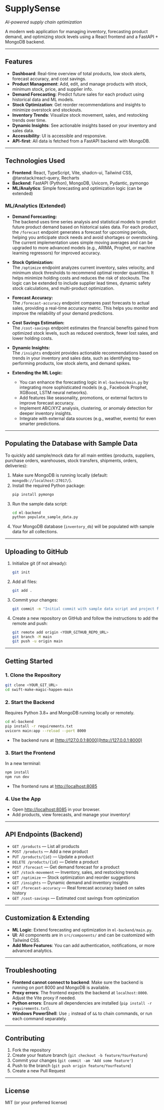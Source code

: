 # SupplySense

*AI-powered supply chain optimization*

A modern web application for managing inventory, forecasting product demand, and optimizing stock levels using a React frontend and a FastAPI + MongoDB backend.

---

## Features

- **Dashboard**: Real-time overview of total products, low stock alerts, forecast accuracy, and cost savings.
- **Product Management**: Add, edit, and manage products with stock, minimum stock, price, and supplier info.
- **Demand Forecasting**: Predict future sales for each product using historical data and ML models.
- **Stock Optimization**: Get reorder recommendations and insights to minimize overstock and stockouts.
- **Inventory Trends**: Visualize stock movement, sales, and restocking trends over time.
- **Dynamic Insights**: See actionable insights based on your inventory and sales data.
- **Accessibility**: UI is accessible and responsive.
- **API-first**: All data is fetched from a FastAPI backend with MongoDB.

---

## Technologies Used

- **Frontend**: React, TypeScript, Vite, shadcn-ui, Tailwind CSS, @tanstack/react-query, Recharts
- **Backend**: FastAPI (Python), MongoDB, Uvicorn, Pydantic, pymongo
- **ML/Analytics**: Simple forecasting and optimization logic (can be extended)

### ML/Analytics (Extended)

- **Demand Forecasting:**  
  The backend uses time series analysis and statistical models to predict future product demand based on historical sales data. For each product, the `/forecast` endpoint generates a forecast for upcoming periods, helping you anticipate stock needs and avoid shortages or overstocking. The current implementation uses simple moving averages and can be upgraded to more advanced models (e.g., ARIMA, Prophet, or machine learning regressors) for improved accuracy.

- **Stock Optimization:**  
  The `/optimize` endpoint analyzes current inventory, sales velocity, and minimum stock thresholds to recommend optimal reorder quantities. It helps minimize holding costs and reduces the risk of stockouts. The logic can be extended to include supplier lead times, dynamic safety stock calculations, and multi-product optimization.

- **Forecast Accuracy:**  
  The `/forecast-accuracy` endpoint compares past forecasts to actual sales, providing a real-time accuracy metric. This helps you monitor and improve the reliability of your demand predictions.

- **Cost Savings Estimation:**  
  The `/cost-savings` endpoint estimates the financial benefits gained from optimized stock levels, such as reduced overstock, fewer lost sales, and lower holding costs.

- **Dynamic Insights:**  
  The `/insights` endpoint provides actionable recommendations based on trends in your inventory and sales data, such as identifying top-performing products, low stock alerts, and demand spikes.

- **Extending the ML Logic:**  
  - You can enhance the forecasting logic in `ml-backend/main.py` by integrating more sophisticated models (e.g., Facebook Prophet, XGBoost, LSTM neural networks).
  - Add features like seasonality, promotions, or external factors to improve forecast accuracy.
  - Implement ABC/XYZ analysis, clustering, or anomaly detection for deeper inventory insights.
  - Integrate with external data sources (e.g., weather, events) for even smarter predictions.

---

## Populating the Database with Sample Data

To quickly add sample/mock data for all main entities (products, suppliers, purchase orders, warehouses, stock transfers, shipments, orders, deliveries):

1. Make sure MongoDB is running locally (default: `mongodb://localhost:27017/`).
2. Install the required Python package:
   ```sh
   pip install pymongo
   ```
3. Run the sample data script:
   ```sh
   cd ml-backend
   python populate_sample_data.py
   ```
4. Your MongoDB database (`inventory_db`) will be populated with sample data for all collections.

---

## Uploading to GitHub

1. Initialize git (if not already):
   ```sh
   git init
   ```
2. Add all files:
   ```sh
   git add .
   ```
3. Commit your changes:
   ```sh
   git commit -m "Initial commit with sample data script and project files"
   ```
4. Create a new repository on GitHub and follow the instructions to add the remote and push:
   ```sh
   git remote add origin <YOUR_GITHUB_REPO_URL>
   git branch -M main
   git push -u origin main
   ```

---

## Getting Started

### 1. Clone the Repository

```sh
git clone <YOUR_GIT_URL>
cd swift-make-magic-happen-main
```

### 2. Start the Backend

Requires Python 3.8+ and MongoDB running locally or remotely.

```sh
cd ml-backend
pip install -r requirements.txt
uvicorn main:app --reload --port 8000
```
- The backend runs at [http://127.0.0.1:8000](http://127.0.0.1:8000)

### 3. Start the Frontend

In a new terminal:

```sh
npm install
npm run dev
```
- The frontend runs at [http://localhost:8085](http://localhost:8085)

### 4. Use the App

- Open [http://localhost:8085](http://localhost:8085) in your browser.
- Add products, view forecasts, and manage your inventory!

---

## API Endpoints (Backend)

- `GET /products` — List all products
- `POST /products` — Add a new product
- `PUT /products/{id}` — Update a product
- `DELETE /products/{id}` — Delete a product
- `POST /forecast` — Get demand forecast for a product
- `GET /stock-movement` — Inventory, sales, and restocking trends
- `GET /optimize` — Stock optimization and reorder suggestions
- `GET /insights` — Dynamic demand and inventory insights
- `GET /forecast-accuracy` — Real forecast accuracy based on sales history
- `GET /cost-savings` — Estimated cost savings from optimization

---

## Customization & Extending

- **ML Logic**: Extend forecasting and optimization in `ml-backend/main.py`.
- **UI**: All components are in `src/components/` and can be customized with Tailwind CSS.
- **Add More Features**: You can add authentication, notifications, or more advanced analytics.

---

## Troubleshooting

- **Frontend cannot connect to backend**: Make sure the backend is running on port 8000 and MongoDB is available.
- **Proxy errors**: The frontend expects the backend at `localhost:8000`. Adjust the Vite proxy if needed.
- **Python errors**: Ensure all dependencies are installed (`pip install -r requirements.txt`).
- **Windows PowerShell**: Use `;` instead of `&&` to chain commands, or run each command separately.

---

## Contributing

1. Fork the repository
2. Create your feature branch (`git checkout -b feature/YourFeature`)
3. Commit your changes (`git commit -am 'Add some feature'`)
4. Push to the branch (`git push origin feature/YourFeature`)
5. Create a new Pull Request

---

## License

MIT (or your preferred license)

